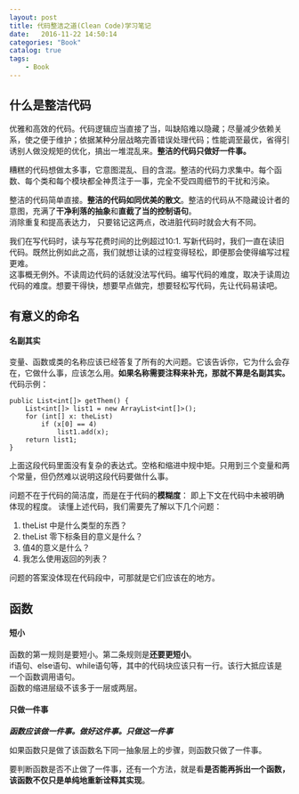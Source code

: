 ```yaml
---
layout: post
title: 代码整洁之道(Clean Code)学习笔记
date:   2016-11-22 14:50:14
categories: "Book"
catalog: true
tags: 
    - Book
---
```



## 什么是整洁代码

优雅和高效的代码。代码逻辑应当直接了当，叫缺陷难以隐藏；尽量减少依赖关系，使之便于维护；依据某种分层战略完善错误处理代码；性能调至最优，省得引诱别人做没规矩的优化，搞出一堆混乱来。<b>整洁的代码只做好一件事。</b>  

糟糕的代码想做太多事，它意图混乱、目的含混。整洁的代码力求集中。每个函数、每个类和每个模块都全神贯注于一事，完全不受四周细节的干扰和污染。  

整洁的代码简单直接。<b>整洁的代码如同优美的散文</b>。整洁的代码从不隐藏设计者的意图，充满了<b>干净利落的抽象</b>和<b>直截了当的控制语句</b>。  
消除重复和提高表达力， 只要铭记这两点，改进脏代码时就会大有不同。  

我们在写代码时，读与写花费时间的比例超过10:1. 写新代码时，我们一直在读旧代码。既然比例如此之高，我们就想让读的过程变得轻松，即便那会使得编写过程更难。  
这事概无例外。不读周边代码的话就没法写代码。编写代码的难度，取决于读周边代码的难度。想要干得快，想要早点做完，想要轻松写代码，先让代码易读吧。    

## 有意义的命名  

#### 名副其实  

变量、函数或类的名称应该已经答复了所有的大问题。它该告诉你，它为什么会存在，它做什么事，应该怎么用。<b>如果名称需要注释来补充，那就不算是名副其实。</b>  
代码示例：

	public List<int[]> getThem() {
		List<int[]> list1 = new ArrayList<int[]>();
		for (int[] x: theList)
			if (x[0] == 4)
				list1.add(x);
		return list1;
	}

上面这段代码里面没有复杂的表达式。空格和缩进中规中矩。只用到三个变量和两个常量，但仍然难以说明这段代码要做什么事。  

问题不在于代码的简洁度，而是在于代码的<b><red>模糊度</red></b>： 即上下文在代码中未被明确体现的程度。 读懂上述代码，我们需要先了解以下几个问题：  
1. theList 中是什么类型的东西？  
2. theList 零下标条目的意义是什么？  
3. 值4的意义是什么？  
4. 我怎么使用返回的列表？  

问题的答案没体现在代码段中，可那就是它们应该在的地方。 

## 函数

#### 短小

函数的第一规则是要短小。第二条规则是<b>还要更短小</b>。  
if语句、else语句、while语句等，其中的代码块应该只有一行。该行大抵应该是一个函数调用语句。  
函数的缩进层级不该多于一层或两层。  

#### 只做一件事

<b><I> 函数应该做一件事。做好这件事。只做这一件事</I></b>  

如果函数只是做了该函数名下同一抽象层上的步骤，则函数只做了一件事。  

要判断函数是否不止做了一件事，还有一个方法，就是看<b>是否能再拆出一个函数，该函数不仅只是单纯地重新诠释其实现</b>。  